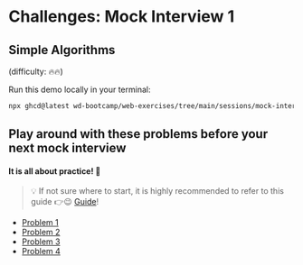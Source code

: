 # Challenges: Mock Interview 1

## Simple Algorithms

(difficulty: 🔥🔥)

Run this demo locally in your terminal:

```bash
npx ghcd@latest wd-bootcamp/web-exercises/tree/main/sessions/mock-interview-1/simple-algorithms
```

## Play around with these problems before your next mock interview

#### It is all about practice! 💪

> 💡 If not sure where to start, it is highly recommended to refer to this guide 👉😉 [Guide]!

- [Problem 1]
- [Problem 2]
- [Problem 3]
- [Problem 4]

[Guide]: ../self-directed-learning/assets/chatgpt-pair-programming.md
[Problem 1]: https://www.codewars.com/kata/53da3dbb4a5168369a0000fe
[Problem 2]: https://www.codewars.com/kata/5bb904724c47249b10000131
[Problem 3]: https://www.codewars.com/kata/5526fc09a1bbd946250002dc/
[Problem 4]: https://www.codewars.com/kata/52efefcbcdf57161d4000091

